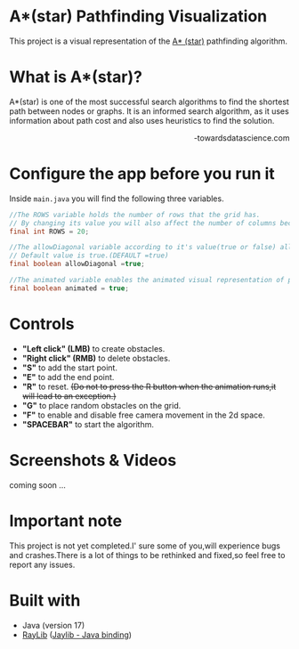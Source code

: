 # A*(star) Pathfinding Visualization 
This project is a visual representation of the [A* (star)](https://en.wikipedia.org/wiki/A*_search_algorithm) pathfinding algorithm.

# What is A*(star)?
A*(star) is one of the most successful search algorithms to find the shortest path between nodes or graphs. It is an informed search algorithm, as it uses information about path cost and also uses heuristics to find the solution.

<p align="right">-towardsdatascience.com</p>


# Configure the app before you run it
Inside `main.java` you will find the following three variables.

```java
//The ROWS variable holds the number of rows that the grid has.
// By changing its value you will also affect the number of columns because rows = columns.(DEFAULT = 20)
final int ROWS = 20;

//The allowDiagonal variable according to it's value(true or false) allows diagonal movement.
// Default value is true.(DEFAULT =true)
final boolean allowDiagonal =true;

//The animated variable enables the animated visual representation of pathfinding.(DEFAULT =true)
final boolean animated = true;
```

# Controls
* **"Left click" (LMB)** to create obstacles.
* **"Right click" (RMB)** to delete obstacles.
* **"S"** to add the start point.
* **"E"** to add the end point.
* **"R"** to reset. ~~(Do not to press the R button when the animation runs,it will lead to an exception.)~~
* **"G"** to place random obstacles on the grid.
* **"F"** to enable and disable free camera movement in the 2d space.
* **"SPACEBAR"** to start the algorithm.

# Screenshots & Videos
coming soon ...


# Important note
This project is not yet completed.I' sure some of you,will experience bugs and crashes.There is a lot of things to be rethinked and fixed,so feel free to report any issues.

# Built with
* Java (version 17)
* [RayLib](https://www.raylib.com/) ([Jaylib - Java binding](https://github.com/electronstudio/jaylib/))